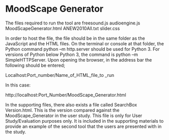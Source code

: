# MoodScape Generator

The files required to run the tool are
freesound.js
audioengine.js
MoodScapeGenerator.html
ANEW2010All.txt
slider.css

In order to host the file, the file should be in the same folder as the JavaScript and the HTML files. On the terminal or console at that folder, the Python command python –m http.server should be used for Python 3. For versions of Python below Python 3, the command is python –m SimpleHTTPServer.
Upon opening the browser, in the address bar the following should be entered;

Localhost:Port_number/Name_of_HTML_file_to _run

In this case:

http://localhost:Port_Number/MoodScape_Generator.html

In the supporting files, there also exists a file called SearchBox Version.html.
This is the version compared against the MoodScape_Generator in the user study.
This file is only for User Study/Evaluation purposes only.
It is included in the supporting materials to provide an example of the second tool that the users are presented with in the study.
